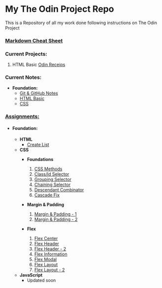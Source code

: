 # My The Odin Project Repo 
This is a Repository of all my work done following instructions on The Odin Project

### [Markdown Cheat Sheet](./MarkDown_Cheat-Sheet.md)

### Current Projects:
1. HTML Basic [Odin Receips](./Projects/html_basic/index.html)


### Current Notes:
- **Foundation:**
    - [Git & GitHub Notes](./TOPNotes/Foundations/Git_GitHub-notes.md)
    - [HTML Basic](./TOPNotes/Foundations/html_basic.md)
    - [CSS](./TOPNotes/Foundations/css_basic.md)


### [Assignments:](./assignments/foundations/index.md)
 - #### **Foundation:**
    - **HTML**
        - [Create List](./assignments/foundations/html/index.html)
    - **CSS**
        - **Foundations**
            01. [CSS Methods](./css-exercises-top-clone/foundations/01-css-methods/index.html)
            02. [Class/Id Selector](./css-exercises-top-clone/foundations/02-class-id-selectors/index.html)
            03. [Grouping Selector](./css-exercises-top-clone/foundations/03-grouping-selectors/index.html)
            04. [Chaining Selector](./css-exercises-top-clone/foundations/04-chaining-selectors/index.html)
            05. [Descendant Combinator](./css-exercises-top-clone/foundations/05-descendant-combinator/index.html)
            06. [Cascade Fix](./css-exercises-top-clone/foundations/06-cascade-fix/index.html)

        - **Margin & Padding**
            01. [Margin & Padding - 1](./css-exercises-top-clone/margin-and-padding/01-margin-and-padding-1/index.html)
            02. [Margin & Padding - 2](./css-exercises-top-clone/margin-and-padding/02-margin-and-padding-2/index.html)

        - **Flex**
            01. [Flex Center](./css-exercises-top-clone/flex/01-flex-center/index.html)
            02. [Flex Header](./css-exercises-top-clone/flex/02-flex-header/index.html)
            03. [Flex Header - 2](./css-exercises-top-clone/flex/03-flex-header-2/index.html)
            04. [Flex Information](./css-exercises-top-clone/flex/04-flex-information/index.html)
            05. [Flex Modal](./css-exercises-top-clone/flex/05-flex-modal/index.html)
            06. [Flex Layout](./css-exercises-top-clone/flex/06-flex-layout/index.html)
            07. [Flex Layout - 2](./css-exercises-top-clone/flex/07-flex-layout-2/index.html)
    - **JavaScript**
        - Updated soon